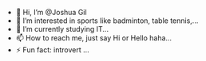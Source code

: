 - 👋 Hi, I’m @Joshua Gil
- 👀 I’m interested in sports like badminton, table tennis,...
- 🌱 I’m currently studying IT...
- 📫 How to reach me, just say Hi or Hello haha...
- ⚡ Fun fact: introvert  ...

<!---
giljoshua/giljoshua is a ✨ special ✨ repository because its `README.md` (this file) appears on your GitHub profile.
You can click the Preview link to take a look at your changes.
--->
